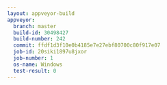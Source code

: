 ```yaml
---
layout: appveyor-build
appveyor:
  branch: master
  build-id: 30498427
  build-number: 242
  commit: ffdf1d3f10e0b4185e7e27ebf80700c80f917e07
  job-id: 20siki1897u8jxor
  job-number: 1
  os-name: Windows
  test-result: 0
---
```

